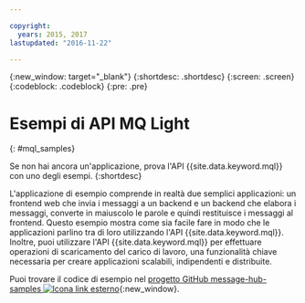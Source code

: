 ```yaml
---

copyright:
  years: 2015, 2017
lastupdated: "2016-11-22"

---
```


{:new_window: target="_blank"}
{:shortdesc: .shortdesc}
{:screen: .screen}
{:codeblock: .codeblock}
{:pre: .pre}

# Esempi di API MQ Light
{: #mql_samples}


Se non hai ancora un'applicazione, prova l'API {{site.data.keyword.mql}} con uno degli esempi.
{:shortdesc}

L'applicazione di esempio comprende in realtà due semplici applicazioni: un frontend web che invia i messaggi a un
backend e un backend che elabora i messaggi, converte in maiuscolo le parole e quindi restituisce i
messaggi al frontend. Questo esempio mostra come sia facile fare in modo che le applicazioni parlino tra di loro utilizzando
l'API {{site.data.keyword.mql}}. Inoltre, puoi utilizzare l'API {{site.data.keyword.mql}} per effettuare operazioni di scaricamento del carico di lavoro,
una funzionalità chiave necessaria per creare applicazioni scalabili, indipendenti e distribuite. 

Puoi trovare il codice di esempio nel [progetto GitHub message-hub-samples ![Icona link esterno](../../icons/launch-glyph.svg "Icona link esterno")](https://github.com/ibm-messaging/message-hub-samples/tree/master/mqlight){:new_window}.
